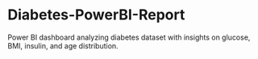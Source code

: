 # Diabetes-PowerBI-Report
Power BI dashboard analyzing diabetes dataset with insights on glucose, BMI, insulin, and age distribution.
